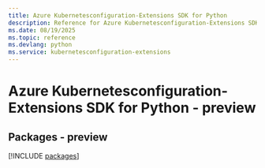 ```yaml
---
title: Azure Kubernetesconfiguration-Extensions SDK for Python
description: Reference for Azure Kubernetesconfiguration-Extensions SDK for Python
ms.date: 08/19/2025
ms.topic: reference
ms.devlang: python
ms.service: kubernetesconfiguration-extensions
---
```

# Azure Kubernetesconfiguration-Extensions SDK for Python - preview
## Packages - preview
[!INCLUDE [packages](kubernetesconfiguration-extensions-index.md)]